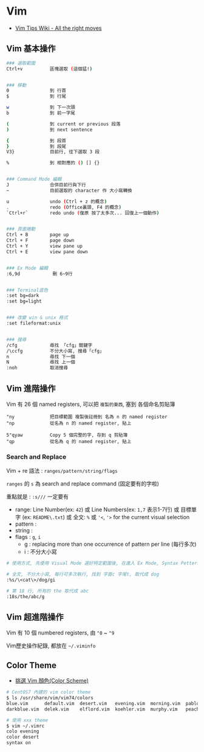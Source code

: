 # Vim
- [Vim Tips Wiki - All the right moves](http://vim.wikia.com/wiki/All_the_right_moves)


## Vim 基本操作

```sh
### 選取範圍
Ctrl+v          區塊選取 (這個猛!)


### 移動
0               到 行首
$               到 行尾

w               到 下一次頭
b               到 前一字尾

(               到 current or previous 段落
)               到 next sentence

{               到 段首
}               到 段尾
V3}             目前行, 往下選取 3 段

%               到 相對應的 () [] {}


### Command Mode 編輯
J               合併目前行與下行
~               目前選取的 character 作 大小寫轉換

u               undo (Ctrl + z 的概念)
.               redo (Office裏頭, F4 的概念)
`Ctrl+r`        redo undo (復原 按了太多次... 回復上一個動作)


### 頁面捲動
Ctrl + B        page up
Ctrl + F        page down
Ctrl + Y        view pane up
Ctrl + E        view pane down


### Ex Mode 編輯
:6,9d            刪 6~9行


### Terminal底色
:set bg=dark
:set bg=light


### 改變 win & unix 格式
:set fileformat:unix


### 搜尋
/cfg            尋找 「cfg」關鍵字
/\ccfg          不分大小寫, 搜尋「cfg」
n               尋找 下一個
N               尋找 上一個
:noh            取消搜尋
```


## Vim 進階操作

Vim 有 26 個 named registers, 可以把 `複製的東西`, 塞到 各個命名剪貼簿

```
"ny             把目標範圍 複製後註冊到 名為 n 的 named register
"np             從名為 n 的 named register, 貼上

5"qyaw          Copy 5 個完整的字, 存到 q 剪貼簿
"qp             從名為 q 的 named register, 貼上
```


### Search and Replace

Vim + re 語法 : `ranges/pattern/string/flags`

`ranges` 的 `s` 為 search and replace command (固定要有的字啦)

重點就是 : `:s///` 一定要有

- range: Line Number(ex: `42`) 或 Line Numbers(ex: `1,7` 表示1-7行) 或 目標單字 (ex: `README\.txt`) 或 全文: `%` 或 `'<`, `'>` for the current visual selection
- pattern :
- string :
- flags : `g`, `i`
    - g : replacing more than one occurrence of pattern per line (每行多次)
    - i : 不分大小寫

```sh
# 使用方式, 先使用 Visual Mode 選好特定範圍後, 在進入 Ex Mode, Syntax Pettern 會自己帶出來

# 全文, 不分大小寫, 每行可多次執行, 找到 字首c 字尾t, 取代成 dog
:%s/\<cat\>/dog/gi

# 第 18 行, 所有的 the 取代成 abc
:18s/the/abc/g
```


## Vim 超進階操作

Vim 有 10 個 numbered registers, 由 `"0` ~ `"9`

Vim歷史操作紀錄, 都放在 `~/.viminfo`


## Color Theme

- [挑選 Vim 顏色(Color Scheme)](https://blog.longwin.com.tw/2009/03/choose-vim-color-scheme-2009/)

```sh
# CentOS7 內建的 vim color theme
$ ls /usr/share/vim/vim74/colors
blue.vim      default.vim  desert.vim   evening.vim  morning.vim  pablo.vim      README.txt  shine.vim  torte.vim
darkblue.vim  delek.vim    elflord.vim  koehler.vim  murphy.vim   peachpuff.vim  ron.vim     slate.vim  zellner.vim

# 使用 xxx theme
$ vim ~/.vimrc
colo evening
color desert
syntax on
```
